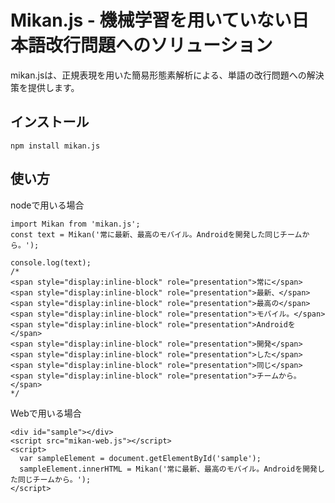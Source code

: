 # Mikan.js - 機械学習を用いていない日本語改行問題へのソリューション
mikan.jsは、正規表現を用いた簡易形態素解析による、単語の改行問題への解決策を提供します。

## インストール
`npm install mikan.js`

## 使い方

nodeで用いる場合

```
import Mikan from 'mikan.js';
const text = Mikan('常に最新、最高のモバイル。Androidを開発した同じチームから。');

console.log(text);
/*
<span style="display:inline-block" role="presentation">常に</span>
<span style="display:inline-block" role="presentation">最新、</span>
<span style="display:inline-block" role="presentation">最高の</span>
<span style="display:inline-block" role="presentation">モバイル。</span>
<span style="display:inline-block" role="presentation">Androidを</span>
<span style="display:inline-block" role="presentation">開発</span>
<span style="display:inline-block" role="presentation">した</span>
<span style="display:inline-block" role="presentation">同じ</span>
<span style="display:inline-block" role="presentation">チームから。</span>
*/
```

Webで用いる場合

```
<div id="sample"></div>
<script src="mikan-web.js"></script>
<script>
  var sampleElement = document.getElementById('sample');
  sampleElement.innerHTML = Mikan('常に最新、最高のモバイル。Androidを開発した同じチームから。');
</script>
```
